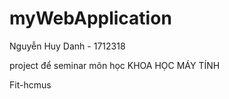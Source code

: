 # myWebApplication
Nguyễn Huy Danh - 1712318

project để seminar môn học KHOA HỌC MÁY TÍNH

Fit-hcmus
